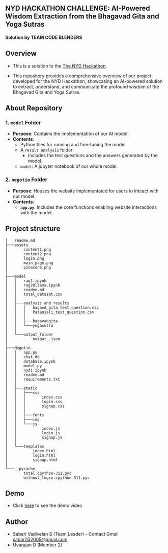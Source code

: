## NYD HACKATHON CHALLENGE:  AI-Powered Wisdom Extraction from the Bhagavad Gita and Yoga Sutras


#### Solution by **TEAM CODE BLENDERS**

## Overview
- This is a solution to the [The NYD Hackathon](https://unstop.com/hackathons/the-nyd-hackathon-2025-the-yoga-vivek-group-1281825). 

- This repository provides a comprehensive overview of our project developed for the NYD Hackathon, showcasing an AI-powered solution to extract, understand, and communicate the profound wisdom of the Bhagavad Gita and Yoga Sutras.

## About Repository

### 1. `model` Folder
- **Purpose**: Contains the implementation of our AI model.
- **Contents**:
  - Python files for running and fine-tuning the model.
  - A `result analysis` folder:
    - Includes the test questions and the answers generated by the model.
  - `model`: A jupyter notebook of our whole model.
### 2. `negotio` Folder
- **Purpose**: Houses the website implementated for users to inteact with our model.
- **Contents**:
  - **`app.py`**: Includes the core functions enabling website interactions with the model.

## Project structure

```
│   readme.md
├───assets
│       content1.png
│       content2.png
│       login.png
│       main_page.png
│       pinecone.png
│
├───model
│   │   rag1.ipynb
│   │   rag2Ollama.ipynb
│   │   readme.md
│   │   total_dataset.csv
│   │
│   ├───analysis and results
│   │   │   bagavd_gita_test_question.csv
│   │   │   Patanjali_test_question.csv
│   │   │
│   │   ├───bagavadgita
│   │   └───yogasutra
│   │
│   └───output_folder
│           output_.json
│
├───Negotio
│   │   app.py
│   │   chat.db
│   │   database.ipynb
│   │   model.py
│   │   nyd1.ipynb
│   │   readme.md
│   │   requirements.txt
│   │
│   ├───static
│   │   ├───css
│   │   │       index.css
│   │   │       login.css
│   │   │       signup.css
│   │   │
│   │   ├───fonts
│   │   ├───img
│   │   └───js
│   │           index.js
│   │           login.js
│   │           signup.js
│   │
│   └───templates
│           index.html
│           login.html
│           signup.html
│
└───__pycache__
        total.cpython-311.pyc
        without_login.cpython-311.pyc
```

## Demo 

- Click [here](https://drive.google.com/file/d/1hamvELwKoyN44bXj4EsQwxoawWfdWGTS/view?usp=sharing) to see the demo video


## Author

- Sabari Vadivelan S (Team Leader) - Contact Gmail [sabari132005@gmail.com]()
- Uvarajan D (Member 2)

